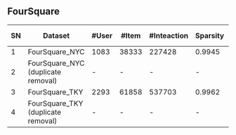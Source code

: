 ## FourSquare

| SN | Dataset                                     | \#User | \#Item | \#Inteaction | Sparsity | Interaction Type | TimeStamp | User Context | Item Context | Interaction Context |
|----|---------------------------------------------|--------|--------|--------------|----------|------------------|-----------|--------------|--------------|---------------------|
| 1  | FourSquare\_NYC                             | 1083   | 38333  | 227428       | 0\.9945  | Check\-in        | √         |              | √            |                     |
| 2  | FourSquare\_NYC  <br> \(duplicate removal\) | \-     | \-     | \-           | \-       | Check\-in        | √         |              | √            |                     |
| 3  | FourSquare\_TKY                             | 2293   | 61858  | 537703       | 0\.9962  | Check\-in        | √         |              | √            |                     |
| 4  | FourSquare\_TKY <br> \(duplicate removal\)  | \-     | \-     | \-           | \-       | Check\-in        | √         |              | √            |                     |

